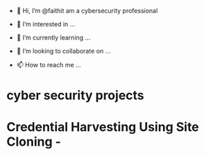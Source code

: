 - 👋 Hi, I’m @faithit am a cybersecurity professional

- 👀 I’m interested in ...
- 🌱 I’m currently learning ...
- 💞️ I’m looking to collaborate on ...
- 📫 How to reach me ...

 <h1>cyber security projects <h1>
 <b>Credential Harvesting Using Site Cloning<b>
     -
<!---
faithit/faithit is a ✨ special ✨ repository because its `README.md` (this file) appears on your GitHub profile.
You can click the Preview link to take a look at your changes.
--->
